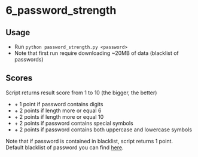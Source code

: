 # 6_password_strength

## Usage

 - Run `python password_strength.py <password>`
 - Note that first run require downloading ~20MB of data (blacklist of passwords)

## Scores

Script returns result score from 1 to 10 (the bigger, the better)

  - \+ 1 point if password contains digits
  - \+ 2 points if length more or equal 6
  - \+ 2 points if length more or equal 10
  - \+ 2 points if password contains special symbols
  - \+ 2 points if password contains both uppercase and lowercase symbols

Note that if password is contained in blacklist, script returns 1 point.  
Default blacklist of password you can find [here](https://dazzlepod.com/site_media/txt/passwords.txt).
